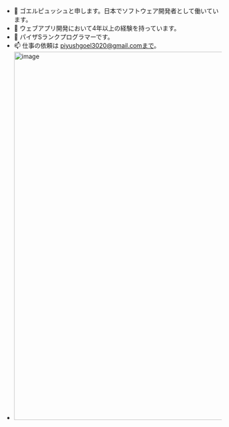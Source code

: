 - 👋 ゴエルピュッシュと申します。日本でソフトウェア開発者として働いています。
- 👀 ウェブアプリ開発において4年以上の経験を持っています。
- 🌱 パイザSランクプログラマーです。
- 📫 仕事の依頼は piyushgoel3020@gmail.comまで。
- <img width="850" alt="image" src="https://github.com/saitamashigoto/saitamashigoto/assets/82385807/108f1d6d-d3e6-44a5-8746-89cdbfed99e7">


<!---
saitamashigoto/saitamashigoto is a ✨ special ✨ repository because its `README.md` (this file) appears on your GitHub profile.
You can click the Preview link to take a look at your changes.
--->
